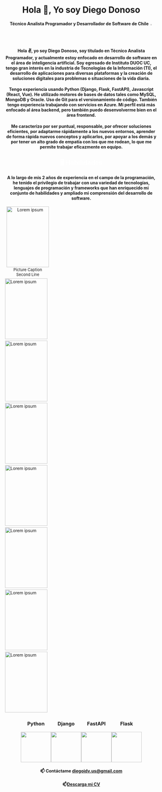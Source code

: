 <h1 align="center">Hola 👋, Yo soy Diego Donoso</h1>
<h4 align="center">Técnico Analista Programador y Desarrollador de Software de Chile <img src="https://images.emojiterra.com/google/noto-emoji/unicode-13.1/128px/1f1e8-1f1f1.png" style="width: 2%"></img>
Hola ✌, yo soy Diego Donoso, soy titulado en Técnico Analista Programador, y actualmente estoy enfocado en desarrollo de software en el área de inteligencia artificial. Soy egresado de Instituto DUOC UC, tengo gran interés en la industria de Tecnologías de la Información (TI), el desarrollo de aplicaciones para diversas plataformas y la creación de soluciones digitales para problemas o situaciones de la vida diaria.</h4>

<h4 align="center">Tengo experiencia usando Python (Django, Flask, FastAPI), Javascript (React, Vue). He utilizado motores de bases de datos tales como MySQL, MongoDB y Oracle. Uso de Git para el versionamiento de código. También tengo experiencia trabajando con servicios en Azure. Mi perfil está más enfocado al área backend, pero también puedo desenvolverme bien en el área frontend.</h4>

<h4 align="center">Me caracterizo por ser puntual, responsable, por ofrecer soluciones eficientes, por adaptarme rápidamente a los nuevos entornos, aprender de forma rápida nuevos conceptos y aplicarlos, por apoyar a los demás y por tener un alto grado de empatía con los que me rodean, lo que me permite trabajar eficazmente en equipo.</h4>

<h2 align="center" style="color: white;">🖥️ Habilidades</h2>
<div align="center">
  <h4 align="center">A lo largo de mis 2 años de experiencia en el campo de la programación, he tenido el privilegio de trabajar con una variedad de tecnologías, lenguajes de programación y frameworks que han enriquecido mi conjunto de habilidades y ampliado mi comprensión del desarrollo de software.</h4>
</div>

<div style="display: inline-block;
    margin: 0 5px;
    text-align: center;
    vertical-align: top;
    width: 140px;">
    <img alt="Lorem ipsum" src="http://placehold.it/140x200" width="140" height="200" />
    <p style="    font-size: small;
    margin: 0 0 5px;">
        Picture Caption<br />
        Second Line
    </p>
</div>
<div class="figure">
    <img alt="Lorem ipsum" src="http://placehold.it/140x200" width="140" height="200" />
    <p style="    font-size: small;
    margin: 0 0 5px;">
</div>
<div class="figure">
    <img alt="Lorem ipsum" src="http://placehold.it/140x200" width="140" height="200" />
    <p style="    font-size: small;
    margin: 0 0 5px;">
</div>
<div class="figure">
    <img alt="Lorem ipsum" src="http://placehold.it/140x200" width="140" height="200" />
    <p style="    font-size: small;
    margin: 0 0 5px;">
</div>
<div class="figure">
    <img alt="Lorem ipsum" src="http://placehold.it/140x200" width="140" height="200" />
    <p style="    font-size: small;
    margin: 0 0 5px;">
</div>
<div class="figure">
    <img alt="Lorem ipsum" src="http://placehold.it/140x200" width="140" height="200" />
    <p style="    font-size: small;
    margin: 0 0 5px;">
</div>
<div class="figure">
    <img alt="Lorem ipsum" src="http://placehold.it/140x200" width="140" height="200" />
    <p style="    font-size: small;
    margin: 0 0 5px;">
</div>
<div class="figure">
    <img alt="Lorem ipsum" src="http://placehold.it/140x200" width="140" height="200" />
    <p style="    font-size: small;
    margin: 0 0 5px;">
</div>

<div align="center" style="display: inline">
  <div style="display: flex; justify-content: center; align-items: center;">
    <div>
      <h3 align="center">Python</h3>
      <img src="https://img.freepik.com/free-icon/snakes_318-368381.jpg" height="100"/>
    </div>
    <div>
      <h3 align="center">Django</h3>
      <img src="https://www.opengis.ch/wp-content/uploads/2020/04/django-python-logo.png" height="100"/>
    </div>
    <div>
      <h3 align="center">FastAPI</h3>
      <img src="https://cdn.worldvectorlogo.com/logos/fastapi.svg" height="100"/>
    </div>
    <div>
      <h3 align="center">Flask</h3>
      <img src="https://www.seekpng.com/png/detail/875-8753366_flask-framework-logo-svg.png" height="100"/>
    </div>
  </div>
</div>

<div align="center">
  <h4 align="center">📫 Contáctame <a href="mailto:diegoidv.us@gmail.com">diegoidv.us@gmail.com</a></h4>
  <h4 align="center">📫<a href="https://drive.google.com/file/d/1nT7xbYLX-_LazZbeMYi0xsQFfPMLyDWf/view?usp=sharing">Descarga mi CV</a></h4>
</div>
